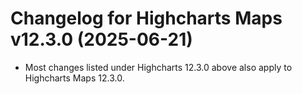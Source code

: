# Changelog for Highcharts Maps v12.3.0 (2025-06-21)

- Most changes listed under Highcharts 12.3.0 above also apply to Highcharts Maps 12.3.0.
